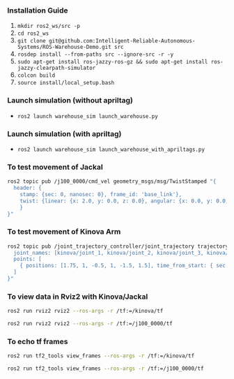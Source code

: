 ### Installation Guide

1. `mkdir ros2_ws/src -p`
2. `cd ros2_ws`
3. `git clone git@github.com:Intelligent-Reliable-Autonomous-Systems/ROS-Warehouse-Demo.git src`
4. `rosdep install --from-paths src --ignore-src -r -y`
5. `sudo apt-get install ros-jazzy-ros-gz && sudo apt-get install ros-jazzy-clearpath-simulator`
6. `colcon build`
7. `source install/local_setup.bash `

### Launch simulation (without apriltag)
- `ros2 launch warehouse_sim launch_warehouse.py`
   
### Launch simulation (with apriltag)
- `ros2 launch warehouse_sim launch_warehouse_with_apriltags.py`

### To test movement of Jackal
```bash
ros2 topic pub /j100_0000/cmd_vel geometry_msgs/msg/TwistStamped "{
  header: {
    stamp: {sec: 0, nanosec: 0}, frame_id: 'base_link'},
    twist: {linear: {x: 2.0, y: 0.0, z: 0.0}, angular: {x: 0.0, y: 0.0, z: 0.0}
    }
}"
```


### To test movement of Kinova Arm

```bash
ros2 topic pub /joint_trajectory_controller/joint_trajectory trajectory_msgs/JointTrajectory "{
  joint_names: [kinova/joint_1, kinova/joint_2, kinova/joint_3, kinova/joint_4, kinova/joint_5, kinova/joint_6],
  points: [
    { positions: [1.75, 1, -0.5, 1, -1.5, 1.5], time_from_start: { sec: 2 } },
  ]
}"
```

### To view data in Rviz2 with Kinova/Jackal
```bash
ros2 run rviz2 rviz2 --ros-args -r /tf:=/kinova/tf
```
```bash
ros2 run rviz2 rviz2 --ros-args -r /tf:=/j100_0000/tf
```

### To echo tf frames
```bash
ros2 run tf2_tools view_frames --ros-args -r /tf:=/kinova/tf
```
```bash
ros2 run tf2_tools view_frames --ros-args -r /tf:=/j100_0000/tf
```
